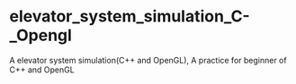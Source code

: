 # elevator_system_simulation_C-_Opengl
A elevator system simulation(C++ and OpenGL), A practice for beginner of C++ and OpenGL
